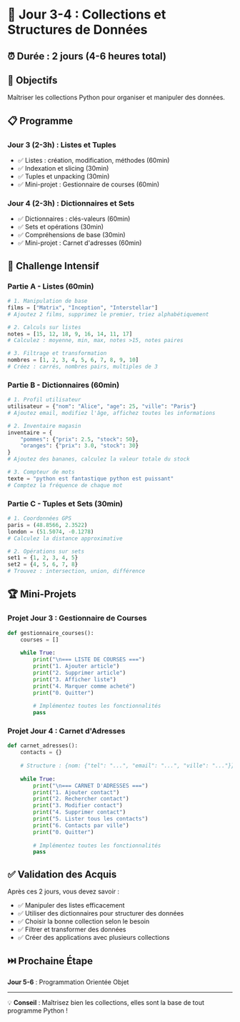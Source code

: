 # 🚀 Jour 3-4 : Collections et Structures de Données

## ⏰ Durée : 2 jours (4-6 heures total)

## 🎯 Objectifs
Maîtriser les collections Python pour organiser et manipuler des données.

## 📋 Programme

### **Jour 3 (2-3h) : Listes et Tuples**
- ✅ Listes : création, modification, méthodes (60min)
- ✅ Indexation et slicing (30min)
- ✅ Tuples et unpacking (30min)
- ✅ Mini-projet : Gestionnaire de courses (60min)

### **Jour 4 (2-3h) : Dictionnaires et Sets**
- ✅ Dictionnaires : clés-valeurs (60min)
- ✅ Sets et opérations (30min)
- ✅ Compréhensions de base (30min)
- ✅ Mini-projet : Carnet d'adresses (60min)

## 💪 Challenge Intensif

### Partie A - Listes (60min)
```python
# 1. Manipulation de base
films = ["Matrix", "Inception", "Interstellar"]
# Ajoutez 2 films, supprimez le premier, triez alphabétiquement

# 2. Calculs sur listes
notes = [15, 12, 18, 9, 16, 14, 11, 17]
# Calculez : moyenne, min, max, notes >15, notes paires

# 3. Filtrage et transformation
nombres = [1, 2, 3, 4, 5, 6, 7, 8, 9, 10]
# Créez : carrés, nombres pairs, multiples de 3
```

### Partie B - Dictionnaires (60min)
```python
# 1. Profil utilisateur
utilisateur = {"nom": "Alice", "age": 25, "ville": "Paris"}
# Ajoutez email, modifiez l'âge, affichez toutes les informations

# 2. Inventaire magasin
inventaire = {
    "pommes": {"prix": 2.5, "stock": 50},
    "oranges": {"prix": 3.0, "stock": 30}
}
# Ajoutez des bananes, calculez la valeur totale du stock

# 3. Compteur de mots
texte = "python est fantastique python est puissant"
# Comptez la fréquence de chaque mot
```

### Partie C - Tuples et Sets (30min)
```python
# 1. Coordonnées GPS
paris = (48.8566, 2.3522)
london = (51.5074, -0.1278)
# Calculez la distance approximative

# 2. Opérations sur sets
set1 = {1, 2, 3, 4, 5}
set2 = {4, 5, 6, 7, 8}
# Trouvez : intersection, union, différence
```

## 🏆 Mini-Projets

### Projet Jour 3 : Gestionnaire de Courses
```python
def gestionnaire_courses():
    courses = []
    
    while True:
        print("\n=== LISTE DE COURSES ===")
        print("1. Ajouter article")
        print("2. Supprimer article") 
        print("3. Afficher liste")
        print("4. Marquer comme acheté")
        print("0. Quitter")
        
        # Implémentez toutes les fonctionnalités
        pass
```

### Projet Jour 4 : Carnet d'Adresses
```python
def carnet_adresses():
    contacts = {}
    
    # Structure : {nom: {"tel": "...", "email": "...", "ville": "..."}}
    
    while True:
        print("\n=== CARNET D'ADRESSES ===")
        print("1. Ajouter contact")
        print("2. Rechercher contact")
        print("3. Modifier contact")
        print("4. Supprimer contact")
        print("5. Lister tous les contacts")
        print("6. Contacts par ville")
        print("0. Quitter")
        
        # Implémentez toutes les fonctionnalités
        pass
```

## ✅ Validation des Acquis

Après ces 2 jours, vous devez savoir :
- ✅ Manipuler des listes efficacement
- ✅ Utiliser des dictionnaires pour structurer des données
- ✅ Choisir la bonne collection selon le besoin
- ✅ Filtrer et transformer des données
- ✅ Créer des applications avec plusieurs collections

## ⏭️ Prochaine Étape
**Jour 5-6** : Programmation Orientée Objet

---
💡 **Conseil** : Maîtrisez bien les collections, elles sont la base de tout programme Python !
